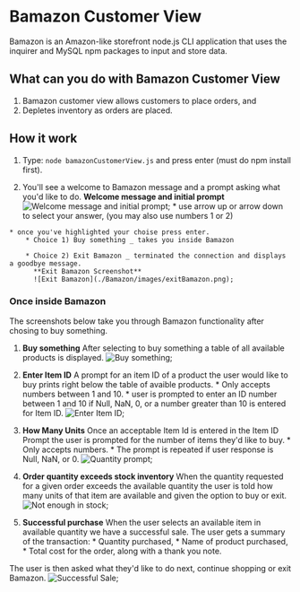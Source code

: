 # Bamazon Customer View
Bamazon is an Amazon-like storefront node.js CLI application that uses the inquirer and MySQL npm packages to input and store data.

## What can you do with Bamazon Customer View
  1. Bamazon customer view allows customers to place orders, and 
  2. Depletes inventory as orders are placed.
  
## How it work
  1. Type: 
  `node bamazonCustomerView.js` and press enter (must do npm install first).

  2. You'll see a welcome to Bamazon message and a prompt asking what you'd like to do.
  **Welcome message and initial prompt**
  ![Welcome message and initial prompt](./Bamazon/images/welcomeMessageAndPrompt.png);
    * use arrow up or arrow down to select your answer,
    (you may also use numbers 1 or 2)

    * once you've highlighted your choise press enter.
        * Choice 1) Buy something _ takes you inside Bamazon

        * Choice 2) Exit Bamazon _ terminated the connection and displays a goodbye message.
          **Exit Bamazon Screenshot**
          ![Exit Bamazon](./Bamazon/images/exitBamazon.png);
### Once inside Bamazon
The screenshots below take you through Bamazon functionality after chosing to buy something.
  1. **Buy something**
  After selecting to buy something a table of all available products is displayed.
  ![Buy something](./Bamazon/images/buySomething.png);

  2. **Enter Item ID**
  A prompt for an item ID of a product the user would like to buy prints right below the table of avaible products.
    * Only accepts numbers between 1 and 10.
    * user is prompted to enter an ID number between 1 and 10 if Null, NaN, 0, or a number greater than 10 is entered for Item ID.
  ![Enter Item ID](./Bamazon/images/enterItemId.png);

  3. **How Many Units**
  Once an acceptable Item Id is entered in the Item ID Prompt the user is prompted for the number of items they'd like to buy.
    * Only accepts numbers.
    * The prompt is repeated if user response is Null, NaN, or 0.
  ![Quantity prompt](./Bamazon/images/quantityPrompt.png);

  4. **Order quantity exceeds stock inventory**
  When the quantity requested for a given order exceeds the available quantity the user is told how many units of that item are available and given the option to buy or exit.
  ![Not enough in stock](./Bamazon/images/notEnoughInStock.png);

  5. **Successful purchase**
  When the user selects an available item in available quantity we have a successful sale. The user gets a summary of the transaction: 
    * Quantity purchased,
    * Name of product purchased,
    * Total cost for the order,
  along with a thank you note.

  The user is then asked what they'd like to do next, continue shopping or exit Bamazon.
  ![Successful Sale](./Bamazon/images/successulSale.png);



